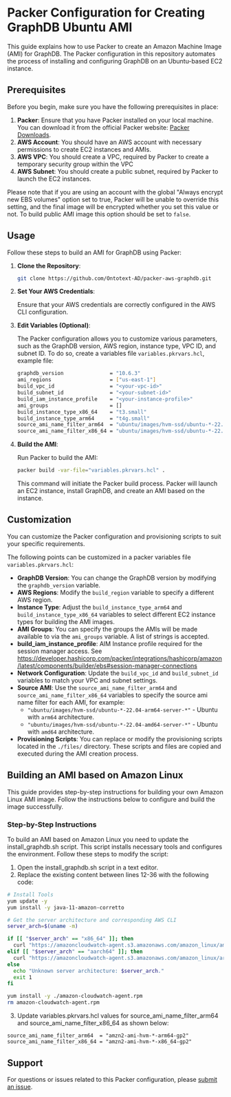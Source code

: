 # Packer Configuration for Creating GraphDB Ubuntu AMI

This guide explains how to use Packer to create an Amazon Machine Image (AMI) for GraphDB.
The Packer configuration in this repository automates the process of installing and configuring GraphDB on an Ubuntu-based EC2 instance.

## Prerequisites

Before you begin, make sure you have the following prerequisites in place:

1. **Packer**: Ensure that you have Packer installed on your local machine.
   You can download it from the official Packer website: [Packer Downloads](https://www.packer.io/downloads).
2. **AWS Account**: You should have an AWS account with necessary permissions to create EC2 instances and AMIs.
3. **AWS VPC**: You should create a VPC, required by Packer to create a temporary security group within the VPC
4. **AWS Subnet**: You should create a public subnet, required by Packer to launch the EC2 instances.

Please note that if you are using an account with the global "Always encrypt new EBS volumes" option set to true,
Packer will be unable to override this setting, and the final image will be encrypted whether you set this value or not.
To build public AMI image this option should be set to `false`.

## Usage

Follow these steps to build an AMI for GraphDB using Packer:

1. **Clone the Repository**:
   ```bash
   git clone https://github.com/Ontotext-AD/packer-aws-graphdb.git
   ```

2. **Set Your AWS Credentials**:

   Ensure that your AWS credentials are correctly configured in the AWS CLI configuration.

3. **Edit Variables (Optional)**:

   The Packer configuration allows you to customize various parameters, such as the GraphDB version, AWS region,
   instance type, VPC ID, and subnet ID. To do so, create a variables file `variables.pkrvars.hcl`, example file:
    ```bash
    graphdb_version               = "10.6.3"
    ami_regions                   = ["us-east-1"]
    build_vpc_id                  = "<your-vpc-id>"
    build_subnet_id               = "<your-subnet-id>"
    build_iam_instance_profile    = "<your-instance-profile>"
    ami_groups                    = []                                                    # Value "all" will make the AMI public
    build_instance_type_x86_64    = "t3.small"                                            # default
    build_instance_type_arm64     = "t4g.small"                                           # default
    source_ami_name_filter_arm64  = "ubuntu/images/hvm-ssd/ubuntu-*-22.04-arm64-server-*" # default
    source_ami_name_filter_x86_64 = "ubuntu/images/hvm-ssd/ubuntu-*-22.04-amd64-server-*" # default
   ```

4. **Build the AMI**:

   Run Packer to build the AMI:
   ```bash
   packer build -var-file="variables.pkrvars.hcl" .
   ```
   This command will initiate the Packer build process. Packer will launch an EC2 instance, install GraphDB,
   and create an AMI based on the instance.

## Customization

You can customize the Packer configuration and provisioning scripts to suit your specific requirements.

The following points can be customized in a packer variables file `variables.pkrvars.hcl`:
- **GraphDB Version**: You can change the GraphDB version by modifying the `graphdb_version` variable.
- **AWS Regions**: Modify the `build_region` variable to specify a different AWS region.
- **Instance Type**: Adjust the `build_instance_type_arm64` and `build_instance_type_x86_64` variables to select
  different EC2 instance types for building the AMI images.
- **AMI Groups**: You can specify the groups the AMIs will be made available to via the `ami_groups` variable.
  A list of strings is accepted.
- **build_iam_instance_profile**: AIM Instance profile required for the session manager access.
  See https://developer.hashicorp.com/packer/integrations/hashicorp/amazon/latest/components/builder/ebs#session-manager-connections
- **Network Configuration**: Update the `build_vpc_id` and `build_subnet_id` variables to match your VPC and subnet settings.
- **Source AMI**: Use the `source_ami_name_filter_arm64` and `source_ami_name_filter_x86_64` variables to specify the
    source ami name filter for each AMI, for example:
    - `"ubuntu/images/hvm-ssd/ubuntu-*-22.04-arm64-server-*"` - Ubuntu with `arm64` architecture.
    - `"ubuntu/images/hvm-ssd/ubuntu-*-22.04-amd64-server-*"` - Ubuntu with `amd64` architecture.
- **Provisioning Scripts**: You can replace or modify the provisioning scripts located in the `./files/` directory.
  These scripts and files are copied and executed during the AMI creation process.

## Building an AMI based on Amazon Linux

This guide provides step-by-step instructions for building your own Amazon Linux AMI image.
Follow the instructions below to configure and build the image successfully.

### Step-by-Step Instructions

To build an AMI based on Amazon Linux you need to update the install_graphdb.sh script.
This script installs necessary tools and configures the environment. Follow these steps to modify the script:

1. Open the install_graphdb.sh script in a text editor.
2. Replace the existing content between lines 12-36 with the following code:

```bash
# Install Tools
yum update -y
yum install -y java-11-amazon-corretto

# Get the server architecture and corresponding AWS CLI
server_arch=$(uname -m)

if [[ "$server_arch" == "x86_64" ]]; then
  curl "https://amazoncloudwatch-agent.s3.amazonaws.com/amazon_linux/amd64/latest/amazon-cloudwatch-agent.rpm" -o "amazon-cloudwatch-agent.rpm"
elif [[ "$server_arch" == "aarch64" ]]; then
  curl "https://amazoncloudwatch-agent.s3.amazonaws.com/amazon_linux/arm64/latest/amazon-cloudwatch-agent.rpm" -o "amazon-cloudwatch-agent.rpm"
else
  echo "Unknown server architecture: $server_arch."
  exit 1
fi

yum install -y ./amazon-cloudwatch-agent.rpm
rm amazon-cloudwatch-agent.rpm
```

3. Update variables.pkrvars.hcl values for source_ami_name_filter_arm64 and source_ami_name_filter_x86_64 as shown below:

```hcl
source_ami_name_filter_arm64  = "amzn2-ami-hvm-*-arm64-gp2"
source_ami_name_filter_x86_64 = "amzn2-ami-hvm-*-x86_64-gp2"
```

## Support

For questions or issues related to this Packer configuration, please [submit an issue](https://github.com/Ontotext-AD/packer-aws-graphdb/issues).
